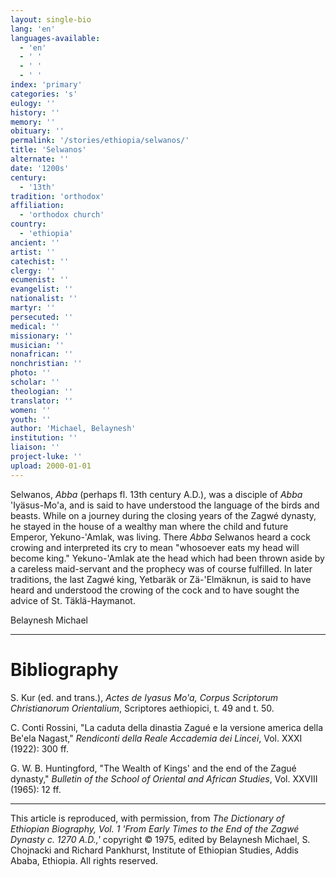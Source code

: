 ```yaml
---
layout: single-bio
lang: 'en'
languages-available:
  - 'en'
  - ' '
  - ' '
  - ' '
index: 'primary'
categories: 's'
eulogy: ''
history: ''
memory: ''
obituary: ''
permalink: '/stories/ethiopia/selwanos/'
title: 'Selwanos'
alternate: ''
date: '1200s'
century:
  - '13th'
tradition: 'orthodox'
affiliation:
  - 'orthodox church'
country:
  - 'ethiopia'
ancient: ''
artist: ''
catechist: ''
clergy: ''
ecumenist: ''
evangelist: ''
nationalist: ''
martyr: ''
persecuted: ''
medical: ''
missionary: ''
musician: ''
nonafrican: ''
nonchristian: ''
photo: ''
scholar: ''
theologian: ''
translator: ''
women: ''
youth: ''
author: 'Michael, Belaynesh'
institution: ''
liaison: ''
project-luke: ''
upload: 2000-01-01
---
```



Selwanos, *Abba* (perhaps fl. 13th century A.D.), was a disciple of *Abba* 'Iyäsus-Mo'a, and is said to have understood the language of the birds and beasts. While on a journey during the closing years of the Zagwé dynasty, he stayed in the house of a wealthy man where the child and future Emperor, Yekuno-'Amlak, was living. There *Abba* Selwanos heard a cock crowing and interpreted its cry to mean "whosoever eats my head will become king." Yekuno-'Amlak ate the head which had been thrown aside by a careless maid-servant and the prophecy was of course fulfilled. In later traditions, the last Zagwé king, Yetbaräk or Zä-'Elmäknun, is said to have heard and understood the crowing of the cock and to have sought the advice of St. Täklä-Haymanot.

Belaynesh Michael

---

# Bibliography

S. Kur (ed. and trans.), *Actes de Iyasus Mo'a,* *Corpus Scriptorum Christianorum Orientalium*, Scriptores aethiopici, t. 49 and t. 50.

C. Conti Rossini, "La caduta della dinastia Zagué e la versione america della Be'ela Nagast," *Rendiconti della Reale Accademia dei Lincei*, Vol. XXXI (1922): 300 ff.

G. W. B. Huntingford, "The Wealth of Kings' and the end of the Zagué dynasty," *Bulletin of the School of Oriental and African Studies*, Vol. XXVIII (1965): 12 ff.

---

This article is reproduced, with permission, from *The Dictionary of Ethiopian Biography, Vol. 1 'From Early Times to the End of the Zagwé Dynasty c. 1270 A.D.,'* copyright &copy; 1975, edited by Belaynesh Michael, S. Chojnacki and Richard Pankhurst, Institute of Ethiopian Studies, Addis Ababa, Ethiopia.  All rights reserved.